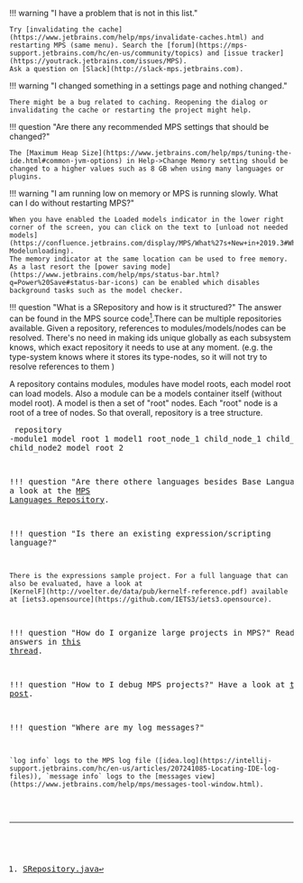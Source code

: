 !!! warning "I have a problem that is not in this list."

    Try [invalidating the cache](https://www.jetbrains.com/help/mps/invalidate-caches.html) and restarting MPS (same menu). Search the [forum](https://mps-support.jetbrains.com/hc/en-us/community/topics) and [issue tracker](https://youtrack.jetbrains.com/issues/MPS). 
    Ask a question on [Slack](http://slack-mps.jetbrains.com).

!!! warning "I changed something in a settings page and nothing changed."

    There might be a bug related to caching. Reopening the dialog or invalidating the cache or restarting the project might help.

!!! question "Are there any recommended MPS settings that should be changed?"

    The [Maximum Heap Size](https://www.jetbrains.com/help/mps/tuning-the-ide.html#common-jvm-options) in Help->Change Memory setting should be changed to a higher values such as 8 GB when using many languages or plugins.

!!! warning "I am running low on memory or MPS is running slowly. What can I do without restarting MPS?"

    When you have enabled the Loaded models indicator in the lower right corner of the screen, you can click on the text to [unload not needed models](https://confluence.jetbrains.com/display/MPS/What%27s+New+in+2019.3#What'sNewin2019.3-Modelunloading).
    The memory indicator at the same location can be used to free memory. As a last resort the [power saving mode](https://www.jetbrains.com/help/mps/status-bar.html?q=Power%20Save#status-bar-icons) can be enabled which disables background tasks such as the model checker.

!!! question "What is a SRepository and how is it structured?"
    The answer can be found in the MPS source code[^1].There can be multiple repositories available. Given a repository, references to modules/models/nodes can be resolved.
    There's no need in making ids unique globally as each subsystem knows, which exact repository it needs to use at any moment.
    (e.g. the type-system knows where it stores its type-nodes, so it will not try to resolve references to them )
    <p/>
    A repository contains modules, modules have model roots, each model root can load models.
    Also a module can be a models container itself (without model root).
    A model is then a set of "root" nodes.
    Each "root" node is a root of a tree of nodes. So that overall, repository is a tree structure.
    <pre>
     repository
     -module1
            model root 1
                model1
                  root_node_1
                    child_node_1
                      child_node_1_1
                    child_node2
            model root 2


!!! question "Are there othere languages besides Base Language?"
    Have a look at the [MPS Languages Repository](https://confluence.jetbrains.com/display/MPS/MPS+Languages+Repository?_ga=2.190406190.441906427.1635067376-1212584208.1633605628).

!!! question "Is there an existing expression/scripting language?"

    There is the expressions sample project. For a full language that can also be evaluated, have a look at
    [KernelF](http://voelter.de/data/pub/kernelf-reference.pdf) available at [iets3.opensource](https://github.com/IETS3/iets3.opensource).

!!! question "How do I organize large projects in MPS?"
    Read the two answers in [this thread](https://mps-support.jetbrains.com/hc/en-us/community/posts/360010373120-How-to-organize-large-projects-in-MPS-).

!!! question "How to I debug MPS projects?"
    Have a look at [this blog post](https://dslfoundry.com/how-to-debug-in-mps/).

!!! question "Where are my log messages?"

    `log info` logs to the MPS log file ([idea.log](https://intellij-support.jetbrains.com/hc/en-us/articles/207241085-Locating-IDE-log-files)), `message info` logs to the [messages view](https://www.jetbrains.com/help/mps/messages-tool-window.html).

[^1]: [SRepository.java](https://github.com/JetBrains/MPS/blob/78a8983d975c3177461ae2553fd253bdc63baab6/core/openapi/source/org/jetbrains/mps/openapi/module/SRepository.java#L24)
